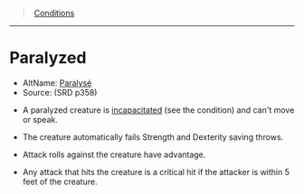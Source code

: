 ﻿---
!GenericItem
Id: conditions_vo.md#paralyzed
ParentLink: conditions_vo.md#conditions
Name: Paralyzed
ParentName: Conditions
NameLevel: 1
AltName: '[Paralysé](hd_conditions_paralyse.md)'
Source: (SRD p358)
Attributes:
  Name: Paralyzed
  Markdown: >+
    # <!--Name-->Paralyzed<!--/Name-->


    - AltName: <!--AltName-->[Paralysé](hd_conditions_paralyse.md)<!--/AltName-->

    - Source: <!--Source-->(SRD p358)<!--/Source-->


    * A paralyzed creature is [incapacitated](srd_conditions_incapacitated.md) (see the condition) and can't move or speak.


    * The creature automatically fails Strength and Dexterity saving throws.


    * Attack rolls against the creature have advantage.


    * Any attack that hits the creature is a critical hit if the attacker is within 5 feet of the creature.

  AltName: '[Paralysé](hd_conditions_paralyse.md)'
  Source: (SRD p358)
AttributesDictionary: >+
  Name: Paralyzed

  Markdown: >+

    # <!--Name-->Paralyzed<!--/Name-->





    - AltName: <!--AltName-->[Paralysé](hd_conditions_paralyse.md)<!--/AltName-->



    - Source: <!--Source-->(SRD p358)<!--/Source-->





    * A paralyzed creature is [incapacitated](srd_conditions_incapacitated.md) (see the condition) and can't move or speak.





    * The creature automatically fails Strength and Dexterity saving throws.





    * Attack rolls against the creature have advantage.





    * Any attack that hits the creature is a critical hit if the attacker is within 5 feet of the creature.



  AltName: '[Paralysé](hd_conditions_paralyse.md)'

  Source: (SRD p358)

---
> [Conditions](srd_conditions.md)

---

# Paralyzed

- AltName: [Paralysé](hd_conditions_paralyse.md)
- Source: (SRD p358)

* A paralyzed creature is [incapacitated](srd_conditions_incapacitated.md) (see the condition) and can't move or speak.

* The creature automatically fails Strength and Dexterity saving throws.

* Attack rolls against the creature have advantage.

* Any attack that hits the creature is a critical hit if the attacker is within 5 feet of the creature.

